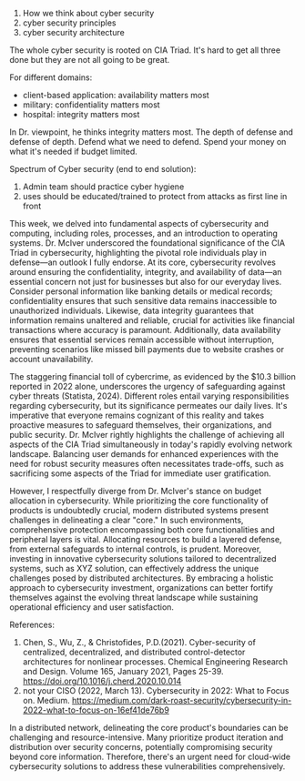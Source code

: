 1. How we think about cyber security
2. cyber security principles
3. cyber security architecture

The whole cyber security is rooted on CIA Triad. It's hard to get all three done but they are not all going to be great.

For different domains:
* client-based application: availability matters most
* military: confidentiality matters most
* hospital: integrity matters most

In Dr. viewpoint, he thinks integrity matters most. The depth of defense and defense of depth. Defend what we need to defend. Spend your money on what it's needed if budget limited.

Spectrum of Cyber security (end to end solution):

1. Admin team should practice cyber hygiene
2. uses should be educated/trained to protect from attacks as first line in front


This week, we delved into fundamental aspects of cybersecurity and computing, including roles, processes, and an introduction to operating systems. Dr. McIver underscored the foundational significance of the CIA Triad in cybersecurity, highlighting the pivotal role individuals play in defense—an outlook I fully endorse. At its core, cybersecurity revolves around ensuring the confidentiality, integrity, and availability of data—an essential concern not just for businesses but also for our everyday lives. Consider personal information like banking details or medical records; confidentiality ensures that such sensitive data remains inaccessible to unauthorized individuals. Likewise, data integrity guarantees that information remains unaltered and reliable, crucial for activities like financial transactions where accuracy is paramount. Additionally, data availability ensures that essential services remain accessible without interruption, preventing scenarios like missed bill payments due to website crashes or account unavailability.

The staggering financial toll of cybercrime, as evidenced by the $10.3 billion reported in 2022 alone, underscores the urgency of safeguarding against cyber threats (Statista, 2024). Different roles entail varying responsibilities regarding cybersecurity, but its significance permeates our daily lives. It's imperative that everyone remains cognizant of this reality and takes proactive measures to safeguard themselves, their organizations, and public security. Dr. McIver rightly highlights the challenge of achieving all aspects of the CIA Triad simultaneously in today's rapidly evolving network landscape. Balancing user demands for enhanced experiences with the need for robust security measures often necessitates trade-offs, such as sacrificing some aspects of the Triad for immediate user gratification.

However, I respectfully diverge from Dr. McIver's stance on budget allocation in cybersecurity. While prioritizing the core functionality of products is undoubtedly crucial, modern distributed systems present challenges in delineating a clear "core." In such environments, comprehensive protection encompassing both core functionalities and peripheral layers is vital. Allocating resources to build a layered defense, from external safeguards to internal controls, is prudent. Moreover, investing in innovative cybersecurity solutions tailored to decentralized systems, such as XYZ solution, can effectively address the unique challenges posed by distributed architectures. By embracing a holistic approach to cybersecurity investment, organizations can better fortify themselves against the evolving threat landscape while sustaining operational efficiency and user satisfaction.



References:
1. Chen, S., Wu, Z., & Christofides, P.D.(2021). Cyber-security of centralized, decentralized, and distributed control-detector architectures for nonlinear processes. Chemical Engineering Research and Design. Volume 165, January 2021, Pages 25-39. https://doi.org/10.1016/j.cherd.2020.10.014
2. not your CISO (2022, March 13). Cybersecurity in 2022: What to Focus on. Medium. https://medium.com/dark-roast-security/cybersecurity-in-2022-what-to-focus-on-16ef41de76b9





In a distributed network, delineating the core product's boundaries can be challenging and resource-intensive. Many prioritize product iteration and distribution over security concerns, potentially compromising security beyond core information. Therefore, there's an urgent need for cloud-wide cybersecurity solutions to address these vulnerabilities comprehensively.